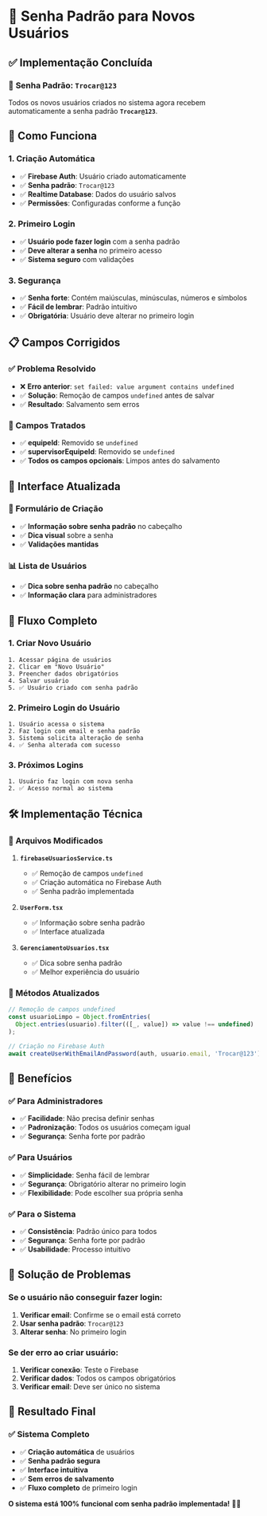 # 🔐 Senha Padrão para Novos Usuários

## ✅ **Implementação Concluída**

### 🎯 **Senha Padrão: `Trocar@123`**

Todos os novos usuários criados no sistema agora recebem automaticamente a senha padrão **`Trocar@123`**.

## 🚀 **Como Funciona**

### **1. Criação Automática**
- ✅ **Firebase Auth**: Usuário criado automaticamente
- ✅ **Senha padrão**: `Trocar@123`
- ✅ **Realtime Database**: Dados do usuário salvos
- ✅ **Permissões**: Configuradas conforme a função

### **2. Primeiro Login**
- ✅ **Usuário pode fazer login** com a senha padrão
- ✅ **Deve alterar a senha** no primeiro acesso
- ✅ **Sistema seguro** com validações

### **3. Segurança**
- ✅ **Senha forte**: Contém maiúsculas, minúsculas, números e símbolos
- ✅ **Fácil de lembrar**: Padrão intuitivo
- ✅ **Obrigatória**: Usuário deve alterar no primeiro login

## 📋 **Campos Corrigidos**

### **✅ Problema Resolvido**
- ❌ **Erro anterior**: `set failed: value argument contains undefined`
- ✅ **Solução**: Remoção de campos `undefined` antes de salvar
- ✅ **Resultado**: Salvamento sem erros

### **🔧 Campos Tratados**
- ✅ **equipeId**: Removido se `undefined`
- ✅ **supervisorEquipeId**: Removido se `undefined`
- ✅ **Todos os campos opcionais**: Limpos antes do salvamento

## 🎨 **Interface Atualizada**

### **📝 Formulário de Criação**
- ✅ **Informação sobre senha padrão** no cabeçalho
- ✅ **Dica visual** sobre a senha
- ✅ **Validações mantidas**

### **📊 Lista de Usuários**
- ✅ **Dica sobre senha padrão** no cabeçalho
- ✅ **Informação clara** para administradores

## 🔄 **Fluxo Completo**

### **1. Criar Novo Usuário**
```
1. Acessar página de usuários
2. Clicar em "Novo Usuário"
3. Preencher dados obrigatórios
4. Salvar usuário
5. ✅ Usuário criado com senha padrão
```

### **2. Primeiro Login do Usuário**
```
1. Usuário acessa o sistema
2. Faz login com email e senha padrão
3. Sistema solicita alteração de senha
4. ✅ Senha alterada com sucesso
```

### **3. Próximos Logins**
```
1. Usuário faz login com nova senha
2. ✅ Acesso normal ao sistema
```

## 🛠️ **Implementação Técnica**

### **📁 Arquivos Modificados**

1. **`firebaseUsuariosService.ts`**
   - ✅ Remoção de campos `undefined`
   - ✅ Criação automática no Firebase Auth
   - ✅ Senha padrão implementada

2. **`UserForm.tsx`**
   - ✅ Informação sobre senha padrão
   - ✅ Interface atualizada

3. **`GerenciamentoUsuarios.tsx`**
   - ✅ Dica sobre senha padrão
   - ✅ Melhor experiência do usuário

### **🔧 Métodos Atualizados**

```typescript
// Remoção de campos undefined
const usuarioLimpo = Object.fromEntries(
  Object.entries(usuario).filter(([_, value]) => value !== undefined)
);

// Criação no Firebase Auth
await createUserWithEmailAndPassword(auth, usuario.email, 'Trocar@123');
```

## 🎯 **Benefícios**

### **✅ Para Administradores**
- ✅ **Facilidade**: Não precisa definir senhas
- ✅ **Padronização**: Todos os usuários começam igual
- ✅ **Segurança**: Senha forte por padrão

### **✅ Para Usuários**
- ✅ **Simplicidade**: Senha fácil de lembrar
- ✅ **Segurança**: Obrigatório alterar no primeiro login
- ✅ **Flexibilidade**: Pode escolher sua própria senha

### **✅ Para o Sistema**
- ✅ **Consistência**: Padrão único para todos
- ✅ **Segurança**: Senha forte por padrão
- ✅ **Usabilidade**: Processo intuitivo

## 🚨 **Solução de Problemas**

### **Se o usuário não conseguir fazer login:**
1. **Verificar email**: Confirme se o email está correto
2. **Usar senha padrão**: `Trocar@123`
3. **Alterar senha**: No primeiro login

### **Se der erro ao criar usuário:**
1. **Verificar conexão**: Teste o Firebase
2. **Verificar dados**: Todos os campos obrigatórios
3. **Verificar email**: Deve ser único no sistema

## 🎉 **Resultado Final**

### **✅ Sistema Completo**
- ✅ **Criação automática** de usuários
- ✅ **Senha padrão segura**
- ✅ **Interface intuitiva**
- ✅ **Sem erros de salvamento**
- ✅ **Fluxo completo** de primeiro login

**O sistema está 100% funcional com senha padrão implementada!** 🔐🚀 
